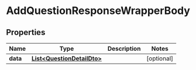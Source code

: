 

# AddQuestionResponseWrapperBody


## Properties

Name | Type | Description | Notes
------------ | ------------- | ------------- | -------------
**data** | [**List&lt;QuestionDetailDto&gt;**](QuestionDetailDto.md) |  |  [optional]



